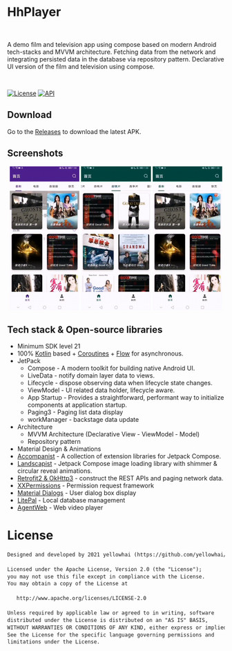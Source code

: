 <h1>HhPlayer</h1></br>
<p>  
A demo film and television app using compose based on modern Android tech-stacks and MVVM architecture. Fetching data from the network and integrating persisted data in the database via repository pattern.
Declarative UI version of the film and television using compose.
</p>
</br>

<p>
  <a href="https://opensource.org/licenses/Apache-2.0"><img alt="License" src="https://img.shields.io/badge/License-Apache%202.0-blue.svg"/></a>
  <a href="https://android-arsenal.com/api?level=21"><img alt="API" src="https://img.shields.io/badge/API-21%2B-brightgreen.svg?style=flat"/></a>
</p>

## Download
Go to the [Releases](https://github.com/yellowhai/HhPlayer/releases) to download the latest APK.

## Screenshots
<p align="center">
<img src="/hhcp_screenshots1.gif" width="32%"/>
<img src="/hhcp_screenshots2.gif" width="32%"/>
<img src="/hhcp_screenshots3.gif" width="32%"/>
</p>

## Tech stack & Open-source libraries
- Minimum SDK level 21
- 100% [Kotlin](https://kotlinlang.org/) based + [Coroutines](https://github.com/Kotlin/kotlinx.coroutines) + [Flow](https://kotlin.github.io/kotlinx.coroutines/kotlinx-coroutines-core/kotlinx.coroutines.flow/) for asynchronous.
- JetPack
  - Compose - A modern toolkit for building native Android UI.
  - LiveData - notify domain layer data to views.
  - Lifecycle - dispose observing data when lifecycle state changes.
  - ViewModel - UI related data holder, lifecycle aware.
  - App Startup - Provides a straightforward, performant way to initialize components at application startup.
  - Paging3 - Paging list data display
  - workManager - backstage data update 
- Architecture
  - MVVM Architecture (Declarative View - ViewModel - Model)
  - Repository pattern
- Material Design & Animations
- [Accompanist](https://github.com/google/accompanist) - A collection of extension libraries for Jetpack Compose.
- [Landscapist](https://github.com/skydoves/landscapist) - Jetpack Compose image loading library with shimmer & circular reveal animations.
- [Retrofit2 & OkHttp3](https://github.com/square/retrofit) - construct the REST APIs and paging network data.
- [XXPermissions](https://github.com/getActivity/XXPermissions) - Permission request framework
- [Material Dialogs](https://github.com/afollestad/material-dialogs) - User dialog box display
- [LitePal](https://github.com/guolindev/LitePal) - Local database management
- [AgentWeb](https://github.com/Justson/AgentWeb) - Web video player


# License
```xml
Designed and developed by 2021 yellowhai (https://github.com/yellowhai/HhPlayer)

Licensed under the Apache License, Version 2.0 (the "License");
you may not use this file except in compliance with the License.
You may obtain a copy of the License at

   http://www.apache.org/licenses/LICENSE-2.0

Unless required by applicable law or agreed to in writing, software
distributed under the License is distributed on an "AS IS" BASIS,
WITHOUT WARRANTIES OR CONDITIONS OF ANY KIND, either express or implied.
See the License for the specific language governing permissions and
limitations under the License.
```
